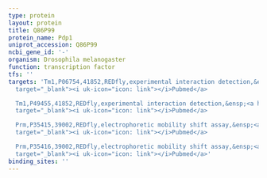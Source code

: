 ```yaml
---
type: protein
layout: protein
title: Q86P99
protein_name: Pdp1
uniprot_accession: Q86P99
ncbi_gene_id: '-'
organism: Drosophila melanogaster
function: transcription factor
tfs: ''
targets: 'Tm1,P06754,41852,REDfly,experimental interaction detection,&ensp;<a href="https://www.ncbi.nlm.nih.gov/pubmed/?term=9409684%5Buid%5D"
  target="_blank"><i uk-icon="icon: link"></i>Pubmed</a>

  Tm1,P49455,41852,REDfly,experimental interaction detection,&ensp;<a href="https://www.ncbi.nlm.nih.gov/pubmed/?term=9409684%5Buid%5D"
  target="_blank"><i uk-icon="icon: link"></i>Pubmed</a>

  Prm,P35415,39002,REDfly,electrophoretic mobility shift assay,&ensp;<a href="https://www.ncbi.nlm.nih.gov/pubmed/?term=15817225%5Buid%5D"
  target="_blank"><i uk-icon="icon: link"></i>Pubmed</a>

  Prm,P35416,39002,REDfly,electrophoretic mobility shift assay,&ensp;<a href="https://www.ncbi.nlm.nih.gov/pubmed/?term=15817225%5Buid%5D"
  target="_blank"><i uk-icon="icon: link"></i>Pubmed</a>'
binding_sites: ''
---
```

